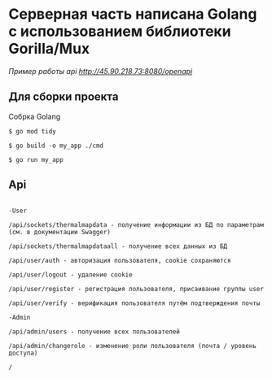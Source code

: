 # Серверная часть написана Golang с использованием библиотеки Gorilla/Mux

_Пример работы api http://45.90.218.73:8080/openapi_



## Для сборки проекта

Собрка Golang
```
$ go mod tidy

$ go build -o my_app ./cmd

$ go run my_app

```

## Api
```

-User

/api/sockets/thermalmapdata - получение информации из БД по параметрам (см. в документации Swagger)

/api/sockets/thermalmapdataall - получение всех данных из БД

/api/user/auth - авторизация пользователя, cookie сохраняются

/api/user/logout - удаление cookie

/api/user/register - регистрация пользователя, присаивание группы user 

/api/user/verify - верификация пользователя путём подтверждения почты

-Admin

/api/admin/users - получение всех пользователей 

/api/admin/changerole - изменение роли пользователя (почта / уровень доступа)

/

```